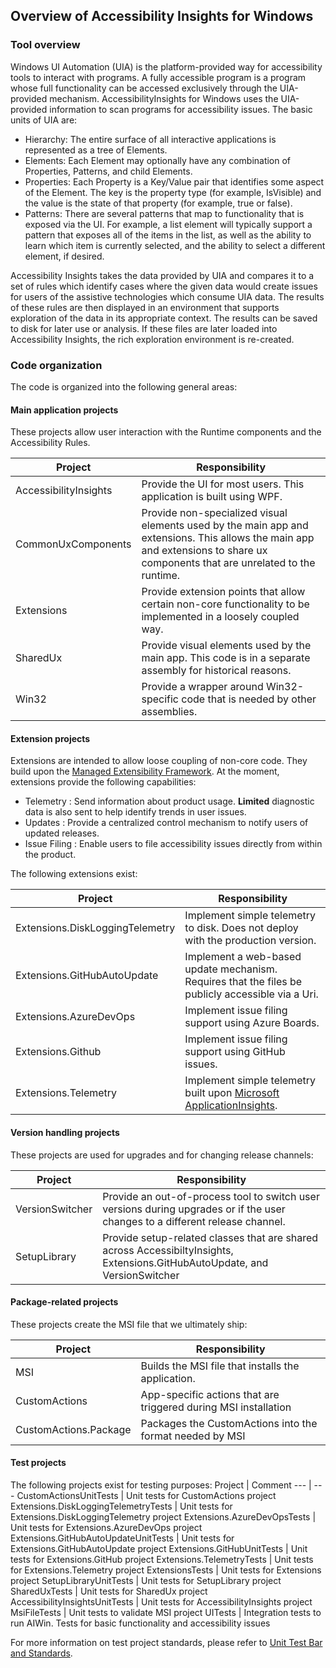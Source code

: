 ## Overview of Accessibility Insights for Windows

### Tool overview
Windows UI Automation (UIA) is the platform-provided way for accessibility tools to interact with programs. A fully accessible program is a program whose full functionality can be accessed exclusively through the UIA-provided mechanism. AccessibilityInsights for Windows uses the UIA-provided information to scan programs for accessibility issues. The basic units of UIA are:

- Hierarchy: The entire surface of all interactive applications is represented as a tree of Elements.
- Elements: Each Element may optionally have any combination of Properties, Patterns, and child Elements.
- Properties: Each Property is a Key/Value pair that identifies some aspect of the Element. The key is the property type (for example, IsVisible) and the value is the state of that property (for example, true or false).
- Patterns: There are several patterns that map to functionality that is exposed via the UI. For example, a list element will typically support a pattern that exposes all of the items in the list, as well as the ability to learn which item is currently selected, and the ability to select a different element, if desired.

Accessibility Insights takes the data provided by UIA and compares it to a set of rules which identify cases where the given data would create issues for users of the assistive technologies which consume UIA data. The results of these rules are then displayed in an environment that supports exploration of the data in its appropriate context. The results can be saved to disk for later use or analysis. If these files are later loaded into Accessibility Insights, the rich exploration environment is re-created.

### Code organization
The code is organized into the following general areas:

#### Main application projects
These projects allow user interaction with the Runtime components and the Accessibility Rules.

Project | Responsibility
--- | ---
AccessibilityInsights | Provide the UI for most users. This application is built using WPF.
CommonUxComponents | Provide non-specialized visual elements used by the main app and extensions. This allows the main app and extensions to share ux components that are unrelated to the runtime.
Extensions | Provide extension points that allow certain non-core functionality to be implemented in a loosely coupled way.
SharedUx | Provide visual elements used by the main app. This code is in a separate assembly for historical reasons.
Win32 | Provide a wrapper around Win32-specific code that is needed by other assemblies.

#### Extension projects
Extensions are intended to allow loose coupling of non-core code. They build upon the [Managed Extensibility Framework](https://docs.microsoft.com/en-us/dotnet/framework/mef/). At the moment, extensions provide the following capabilities:

- Telemetry : Send information about product usage. **Limited** diagnostic data is also sent to help identify trends in user issues.
- Updates : Provide a centralized control mechanism to notify users of updated releases.
- Issue Filing : Enable users to file accessibility issues directly from within the product.

The following extensions exist:

Project | Responsibility
--- | ---
Extensions.DiskLoggingTelemetry | Implement simple telemetry to disk. Does not deploy with the production version.
Extensions.GitHubAutoUpdate | Implement a web-based update mechanism. Requires that the files be publicly accessible via a Uri.
Extensions.AzureDevOps | Implement issue filing support using Azure Boards.
Extensions.Github | Implement issue filing support using GitHub issues.
Extensions.Telemetry | Implement simple telemetry built upon [Microsoft ApplicationInsights](https://www.nuget.org/packages/Microsoft.ApplicationInsights).

#### Version handling projects
These projects are used for upgrades and for changing release channels:

Project | Responsibility
--- | ---
VersionSwitcher | Provide an out-of-process tool to switch user versions during upgrades or if the user changes to a different release channel.
SetupLibrary | Provide setup-related classes that are shared across AccessibiltyInsights, Extensions.GitHubAutoUpdate, and VersionSwitcher

#### Package-related projects
These projects create the MSI file that we ultimately ship:

Project | Responsibility
--- | ---
MSI | Builds the MSI file that installs the application.
CustomActions | App-specific actions that are triggered during MSI installation
CustomActions.Package | Packages the CustomActions into the format needed by MSI

#### Test projects
The following projects exist for testing purposes:
Project | Comment
--- | ---
CustomActionsUnitTests | Unit tests for CustomActions project
Extensions.DiskLoggingTelemetryTests | Unit tests for Extensions.DiskLoggingTelemetry project
Extensions.AzureDevOpsTests | Unit tests for Extensions.AzureDevOps project
Extensions.GitHubAutoUpdateUnitTests | Unit tests for Extensions.GitHubAutoUpdate project
Extensions.GitHubUnitTests | Unit tests for Extensions.GitHub project
Extensions.TelemetryTests | Unit tests for Extensions.Telemetry project
ExtensionsTests | Unit tests for Extensions project
SetupLibraryUnitTests | Unit tests for SetupLibrary project
SharedUxTests | Unit tests for SharedUx project
AccessibilityInsightsUnitTests | Unit tests for AccessibilityInsights project
MsiFileTests | Unit tests to validate MSI project
UITests | Integration tests to run AIWin. Tests for basic functionality and accessibility issues

For more information on test project standards, please refer to [Unit Test Bar and Standards](UnitTestBarAndStandards.md).